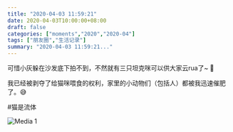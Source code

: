 ```yaml
---
title: "2020-04-03 11:59:21"
date: 2020-04-03T10:00:00+08:00
draft: false
categories: ["moments","2020","2020-04"]
tags: ["朋友圈","生活记录"]
summary: "2020-04-03 11:59:21..."
---
```


可惜小灰躲在沙发底下拍不到，不然就有三只坦克咪可以供大家云rua了~ 🥰

我已经被剥夺了给猫咪喂食的权利，家里的小动物们（包括人）都被我迅速催肥了。😅

#猫是流体

![Media 1](/Moments/photos/2020-04-03/202004031159210.jpg)

